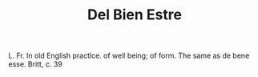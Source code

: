 ---
title: Del Bien Estre
letter: D
permalink: "/definitions/bld-del-bien-estre.html"
body: L. Fr. In old English practlce. of well being; of form. The same as de bene
  esse. Britt, c. 39
published_at: '2018-07-07'
source: Black's Law Dictionary 2nd Ed (1910)
layout: post
---
